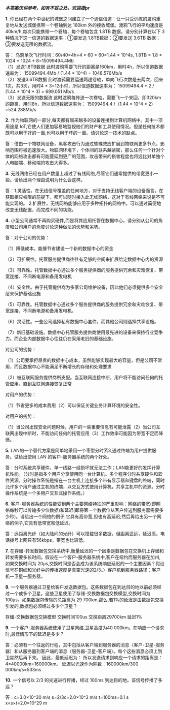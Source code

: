 ***本答案仅供参考，如有不妥之处，欢迎提pr***

**1.** 你已经在两个中世纪的城堡之间建立了一个通信信道：让一只受训练的渡鸦重复地从发送城堡携带一个卷轴到达 160km 外的接收城堡。渡鸦飞行的平均速度是 40km/h,每次只能携带一个卷轴，每个卷轴包含 1.8TB 数据。请分别计算在以下 3 种情况下这一信道的数据速率：①要发送 1.8TB数据：②要发送 3.6TB 数据；③要发送无限的数据流。

答：
乌鸦单次飞行时间：60/40=4h=4 * 60 * 60=1.44 * 10^4s, 1.8TB = 1.8 * 1024 * 1024 * 8=15099494.4Mb<br/>
（1）发送1.8TB数据
此时渡鸦需要飞行的距离是160km，用时4h，所以信道数据速率为：
15099494.4Mb / (1.44 * 10^4) = 1048.576Mb/s<br/>
（2）发送3.6TB数据
此时渡鸦需要运送两趟卷轴，单向飞行次数是去两次，回来1次，共3次，用时4 * 3=12小时，所以信道数据速率为：
15099494.4 * 2 / (1.44 * 10^4 * 3) = 699.051 Mb/s<br/>
（3）发送无限的数据流
这时渡鸦每传送一次卷轴，需要飞一个来回，即320km的距离，用时8h，所以信道数据速率为：
15099494.4 /（1.44 * 10^4 * 2）=524.288Mb/s

**2.** 作为物联网的一部分,每天都有越来越多的设备连接到计算机网络中。其中一项用途是 IoT,它使人们更加容易地监视他们的财产和工具使用情况。但是任何技术都既可以用于好的一面,也可以用于坏的一面。请讨论这一技术的缺点。

答：借由一个物联网设备，黑客攻击行为通过蝴蝶效应扩展到物联网更多节点，影响范围将被迅速放大。物联网环境下，个体间的联系越紧密，那么任何一个针对个体的网络攻击都有可能蔓延到更广的范围，攻击带来的损害程度也将远比对单独个人电脑端、移动端的攻击大得多。

**3.** 无线网络已经在用户数量上超过了有线网络,尽管它们通常提供的带宽更小一些。请给出两个理由说明为什么会这样。

答：1.灵活性，在无线信号覆盖的任何地方，对于支持无线客户端的设备而言，在获取相应权限的前提下，都可以随时接入此无线网络，这对于有线网络来说是不可能实现的。
2.扩展性，无线网络能够应用于多种拓扑的网络中。可以通过简便地改变无线配置，而完成不同的功能。

**4.** 小型公司通常不再购买硬件,而是将其应用托管在数据中心。请分别从公司的角度和公司用户的角度讨论这种做法的优势和劣势。

答：对于公司的优势：

（1）降低成本。能够节省建设一个新的数据中心的资金

（2）可扩展性。托管服务提供商往往有足够的空间来扩展给定数据中心内的资源

（3）可靠性。托管数据中心通过多个服务提供商的服务提供冗余和灾难恢复、带宽连接、不间断电源和备用发电机

（4）安全性。由于托管提供商为多家公司维护设备，因此他们必须提供多个安全层来保护基础设施

（5）可靠性。托管数据中心通过多个服务提供商的服务提供冗余和灾难恢复、带宽连接、不间断电源和备用发电机。

（6）灵活性。一些公司选择私有数据中心套件，而其他公司则选择共享设施。

（7）新旧基础设施。数据中心托管服务提供商使用最先进的设备来保持行业竞争力。而企业内部数据中心往往仍在采用老旧的基础设施。


对公司的劣势：

（1）公司要承担昂贵的数据中心成本，虽然能够实现最大的容量，但是公司不常用，而且数据中心不能满足不断增长的存储和处理要求

（2）被互联网服务提供商所支配。当互联网连接中断，用户将不能访问任何的托管应用，直到互联网连接恢复正常

对用户的优势：

（1）节省更多的成本费用（2）可以保证关键业务计算环境的安全性。

对用户的劣势：

（1）当公司出现安全问题时候，用户的一些重要信息有可能泄露（2）当公司互联网出现中断时，不能访问任何的托管应用（3）工作效率可能因为带宽不足而降低。

**5.** LAN的一个替代方案是简单地采用一个枣型分时系3,通过终端为用户提供服务。试给出使用 LAN 的客户-服务器系统的两个好处。

答：分时系统共享硬件，单一线路一经损坏就无法工作；LAN能更好的发挥计算机性能。（分时是指多个用户分享使用同一台计算机。多个程序分时共享硬件和软件资源。分时操作系统是指在一台主机上连接多个带有显示器和键盘的终端，同时允许多个用户通过主机的终端，以交互方式使用计算机，共享主机中的资源。分时操作系统是一个多用户交互式操作系统。）

**6.** 客户-服务器系统的性能受到两个主要网络特征的严重影响：网络的带宽(即网络每秒可以传输多少位数据)和延迟(即将第一个数据位从客户传送到服务器需要多少秒)。请给出一个网络的例子,它具有高带宽,但也有高延迟;然后再给出另一个网络的例子,它具有低带宽和低延迟。

答：远距离光纤（如大陆间的光纤）可以搭载很多数据，但距离遥远，延迟高。电话拨号上网只有56kbps，带宽也比较低。

**7.** 在存储-转发数据包交换系统中,衡量延迟的一个因素是数据包在交换机上存储和转发需要多长时间。假设在一个客户-服务器系统中,客户在纽约而服务器在加州,如果交换时间为 20μs,交换时间是否会成为该系统响应延迟的一个主要因素？假设信号在铜线和光纤中的传播速度是真空光速的2/3。）客户机到服务器路径：客户机—卫星—服务器。

**8.** 一个服务器通过卫星给客户发送数据包。这些数据包在到达目的地以前必须经过一个或多个卫星。这些卫星使用了存储-交换数据包交换模型,交换时间为 100μs。如果数据包传输的总距离为 29 700km,那么,若1%的延迟是由数据包交换引发的,数据包必须经过多少个卫星？

存储-交换数据包交换模型
交换时间100us
交换距离29700km
延迟1%

**9.** 一个客户-服务器系统使用了卫星网络,卫星高度为40 000km。在响应一个请求时,最佳情形下的延迟是多少？

答：必须有一个往返的行程，其中包括从客户端到服务器的消息（客户-卫星-服务器）和从服务器到客户端的消息（服务器-卫星-客户端）。每个这些消息必须上到卫星然后再下来。 因此，最低延迟为：
所以发送请求到响应一个请求的距离是：4*40000km=160000km。
延迟以光速作为除数：160000km/300 000km/s=533ms

**10.** 一个信号以 2/3 的光速进行传播，经过 100ms 到达目的地。该信号传播了多远？

答：c=3.0×10^30 m/s
s=2/3c=2.0×10^3 m/s
t=100ms=0.1 s
x=s×t=2.0×10^29 m

